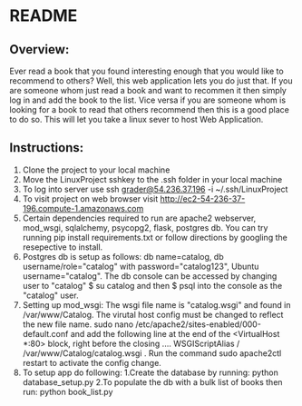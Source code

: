 # README

## Overview:
Ever read a book that you found interesting enough that you would like to recommend to others? Well, this web application lets you do just that. If you are someone whom just read a book and want to recommen it then simply log in and add the book to the list. Vice versa if you are someone whom is looking for a book to read that others recommend then this is a good place to do so.
This will let you take a linux sever to host Web Application.

## Instructions:
1. Clone the project to your local machine
2. Move the LinuxProject sshkey to the .ssh folder in your local machine
3. To log into server use ssh grader@54.236.37.196 -i ~/.ssh/LinuxProject
4. To visit project on web browser visit http://ec2-54-236-37-196.compute-1.amazonaws.com
5. Certain dependencies required to run are apache2 webserver, mod_wsgi, sqlalchemy, psycopg2, flask, postgres db. You can try running pip install requirements.txt or follow directions by googling the resepective to install.
6. Postgres db is setup as follows: db name=catalog, db username/role="catalog" with password="catalog123", Ubuntu username="catalog". The db console can be accessed by changing user to "catalog" $ su catalog and then $ psql into the console as the "catalog" user.
7. Setting up mod_wsgi: The wsgi file name is "catalog.wsgi" and found in /var/www/Catalog. The virutal host config must be changed to reflect the new file name. sudo nano /etc/apache2/sites-enabled/000-default.conf and add the following line at the end of the <VirtualHost *:80> block, right before the closing .... WSGIScriptAlias / /var/www/Catalog/catalog.wsgi . Run the command sudo apache2ctl restart to activate the config change.
8. To setup app do following: 
    1.Create the database by running: python database_setup.py
    2.To populate the db with a bulk list of books then run: python book_list.py